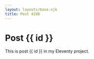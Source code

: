 ```yaml
---
layout: layouts/base.njk
title: Post 4198
---
```


# Post {{ id }}

This is post {{ id }} in my Eleventy project.
